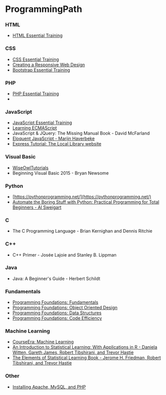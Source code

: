 # ProgrammingPath

### HTML
* [HTML Essential Training](https://www.lynda.com/HTML-tutorials/HTML-Essential-Training/170427-2.html)


### CSS
* [CSS Essential Training](https://www.lynda.com/CSS-tutorials/CSS-Essential-Training-3/609030-2.html)
* [Creating a Responsive Web Design](https://www.lynda.com/CSS-tutorials/Creating-Responsive-Web-Design/424046-2.html)
* [Bootstrap Essential Training](https://www.lynda.com/Bootstrap-tutorials/Bootstrap-4-Essential-Training/372545-2.html)

### PHP
* [PHP Essential Training](https://www.lynda.com/PHP-tutorials/PHP-Essential-Training/592510-2.html)
* 

### JavaScript
* [JavaScript Essential Training](https://www.lynda.com/JavaScript-tutorials/JavaScript-Essential-Training/574716-2.html)
* [Learning ECMAScript](https://www.lynda.com/JavaScript-tutorials/Learning-ECMAScript-6/424003-2.html)
* JavaScript & JQuery: The Missing Manual Book - David McFarland
* [Eloquent JavaScript - Marijn Haverbeke](https://eloquentjavascript.net/)
* [Express Tutorial: The Local Library website](https://developer.mozilla.org/en-US/docs/Learn/Server-side/Express_Nodejs/Tutorial_local_library_website)

### Visual Basic
* [WiseOwlTutorials](https://www.youtube.com/user/WiseOwlTutorials)
* Beginning Visual Basic 2015 - Bryan Newsome

### Python
* [https://pythonprogramming.net/](https://pythonprogramming.net/)
* [Automate the Boring Stuff with Python: Practical Programming for Total Beginners - Al Sweigart](https://automatetheboringstuff.com/)

### C
* The C Programming Language - Brian Kernighan and Dennis Ritchie

### C++
* C++ Primer - Josée Lajoie and Stanley B. Lippman

### Java
* Java: A Beginner's Guide - Herbert Schildt

### Fundamentals
* [Programming Foundations: Fundamentals](https://www.lynda.com/JavaScript-tutorials/Foundations-of-Programming-Fundamentals/83603-2.html)
* [Programming Foundations: Object Oriented Design](https://www.lynda.com/Java-tutorials/Foundations-Programming-Object-Oriented-Design/96949-2.html)
* [Programming Foundations: Data Structures](https://www.lynda.com/Software-Development-tutorials/Programming-Foundations-Data-Structures/149042-2.html)
* [Programming Foundations: Code Efficiency](https://www.lynda.com/Developer-Programming-Foundations-tutorials/Foundations-Programming-Code-Efficiency/122461-2.html)

### Machine Learning
* [CourseEra: Machine Learning](https://www.coursera.org/learn/machine-learning/)
* [An Introduction to Statistical Learning: With Applications in R - Daniela Witten, Gareth James, Robert Tibshirani, and Trevor Hastie](https://www-bcf.usc.edu/~gareth/ISL/)
* [The Elements of Statistical Learning Book - Jerome H. Friedman, Robert Tibshirani, and Trevor Hastie](https://web.stanford.edu/~hastie/ElemStatLearn/)


### Other
* [Installing Apache, MySQL, and PHP](https://www.lynda.com/PHP-tutorials/Installing-Apache-MySQL-PHP/537759-2.html)
